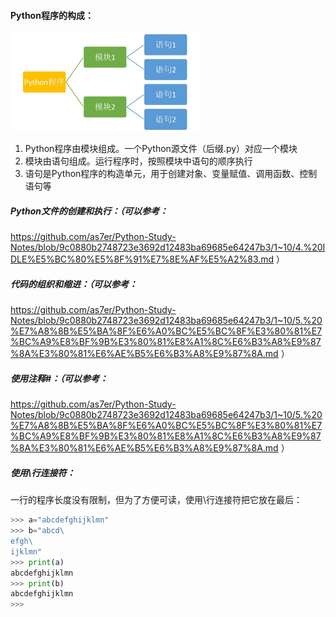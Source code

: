 #### Python程序的构成：

<img src=https://github.com/as7er/Python-Study-Notes/blob/ad837680d4d7c2757fa9e926eaf46647f820c33e/images/Python%E7%9A%84%E6%9E%84%E6%88%90.png width=60% />

1. Python程序由模块组成。一个Python源文件（后缀.py）对应一个模块
2. 模块由语句组成。运行程序时，按照模块中语句的顺序执行
3. 语句是Python程序的构造单元，用于创建对象、变量赋值、调用函数、控制语句等



##### Python文件的创建和执行：（可以参考：
https://github.com/as7er/Python-Study-Notes/blob/9c0880b2748723e3692d12483ba69685e64247b3/1~10/4.%20IDLE%E5%BC%80%E5%8F%91%E7%8E%AF%E5%A2%83.md ）



##### 代码的组织和缩进：（可以参考：
https://github.com/as7er/Python-Study-Notes/blob/9c0880b2748723e3692d12483ba69685e64247b3/1~10/5.%20%E7%A8%8B%E5%BA%8F%E6%A0%BC%E5%BC%8F%E3%80%81%E7%BC%A9%E8%BF%9B%E3%80%81%E8%A1%8C%E6%B3%A8%E9%87%8A%E3%80%81%E6%AE%B5%E6%B3%A8%E9%87%8A.md ）

##### 使用注释#：（可以参考：
https://github.com/as7er/Python-Study-Notes/blob/9c0880b2748723e3692d12483ba69685e64247b3/1~10/5.%20%E7%A8%8B%E5%BA%8F%E6%A0%BC%E5%BC%8F%E3%80%81%E7%BC%A9%E8%BF%9B%E3%80%81%E8%A1%8C%E6%B3%A8%E9%87%8A%E3%80%81%E6%AE%B5%E6%B3%A8%E9%87%8A.md ）

##### 使用\行连接符：

一行的程序长度没有限制，但为了方便可读，使用\行连接符把它放在最后：

```python
>>> a="abcdefghijklmn"
>>> b="abcd\
efgh\
ijklmn"
>>> print(a)
abcdefghijklmn
>>> print(b)
abcdefghijklmn
>>> 

```

